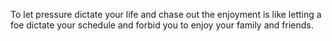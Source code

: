 To let pressure dictate your life and chase out the enjoyment is like letting a foe dictate your schedule and forbid you to enjoy your family and friends.
